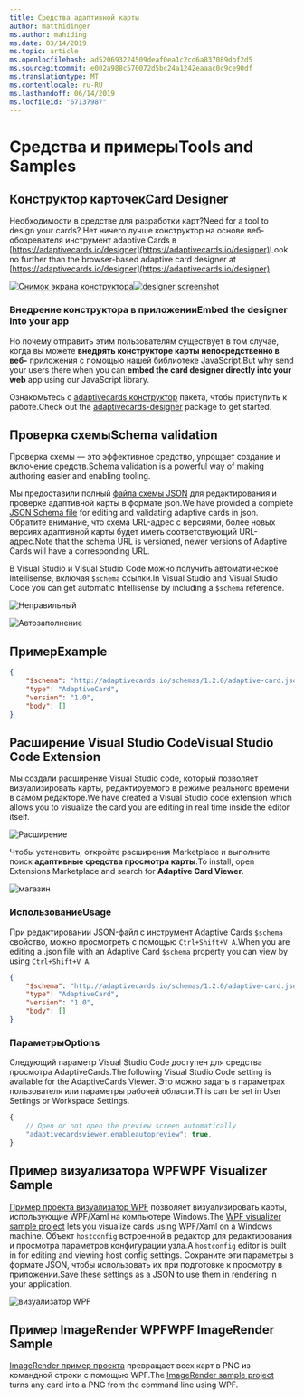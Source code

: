 ```yaml
---
title: Средства адаптивной карты
author: matthidinger
ms.author: mahiding
ms.date: 03/14/2019
ms.topic: article
ms.openlocfilehash: ad520693224509deaf0ea1c2cd6a837089dbf2d5
ms.sourcegitcommit: e002a988c570072d5bc24a1242eaaac0c9ce90df
ms.translationtype: MT
ms.contentlocale: ru-RU
ms.lasthandoff: 06/14/2019
ms.locfileid: "67137987"
---
```

# <a name="tools-and-samples"></a><span data-ttu-id="2b10f-102">Средства и примеры</span><span class="sxs-lookup"><span data-stu-id="2b10f-102">Tools and Samples</span></span>

## <a name="card-designer"></a><span data-ttu-id="2b10f-103">Конструктор карточек</span><span class="sxs-lookup"><span data-stu-id="2b10f-103">Card Designer</span></span> 

<span data-ttu-id="2b10f-104">Необходимости в средстве для разработки карт?</span><span class="sxs-lookup"><span data-stu-id="2b10f-104">Need for a tool to design your cards?</span></span> <span data-ttu-id="2b10f-105">Нет ничего лучше конструктор на основе веб-обозревателя инструмент adaptive Cards в [https://adaptivecards.io/designer](https://adaptivecards.io/designer)</span><span class="sxs-lookup"><span data-stu-id="2b10f-105">Look no further than the browser-based adaptive card designer at [https://adaptivecards.io/designer](https://adaptivecards.io/designer)</span></span>

<span data-ttu-id="2b10f-106">[![Снимок экрана конструктора](media/tools/designer.jpg)](https://adaptivecards.io/designer)</span><span class="sxs-lookup"><span data-stu-id="2b10f-106">[![designer screenshot](media/tools/designer.jpg)](https://adaptivecards.io/designer)</span></span>

### <a name="embed-the-designer-into-your-app"></a><span data-ttu-id="2b10f-107">Внедрение конструктора в приложении</span><span class="sxs-lookup"><span data-stu-id="2b10f-107">Embed the designer into your app</span></span>

<span data-ttu-id="2b10f-108">Но почему отправить этим пользователям существует в том случае, когда вы можете **внедрять конструкторе карты непосредственно в веб-** приложения с помощью нашей библиотеке JavaScript.</span><span class="sxs-lookup"><span data-stu-id="2b10f-108">But why send your users there when you can **embed the card designer directly into your web** app using our JavaScript library.</span></span> 

<span data-ttu-id="2b10f-109">Ознакомьтесь с [adaptivecards конструктор](https://npmjs.com/adaptivecards-designer) пакета, чтобы приступить к работе.</span><span class="sxs-lookup"><span data-stu-id="2b10f-109">Check out the [adaptivecards-designer](https://npmjs.com/adaptivecards-designer) package to get started.</span></span>

## <a name="schema-validation"></a><span data-ttu-id="2b10f-110">Проверка схемы</span><span class="sxs-lookup"><span data-stu-id="2b10f-110">Schema validation</span></span>

<span data-ttu-id="2b10f-111">Проверка схемы — это эффективное средство, упрощает создание и включение средств.</span><span class="sxs-lookup"><span data-stu-id="2b10f-111">Schema validation is a powerful way of making authoring easier and enabling tooling.</span></span>

<span data-ttu-id="2b10f-112">Мы предоставили полный [файла схемы JSON](http://adaptivecards.io/schemas/1.2.0/adaptive-card.json) для редактирования и проверке адаптивной карты в формате json.</span><span class="sxs-lookup"><span data-stu-id="2b10f-112">We have provided a complete [JSON Schema file](http://adaptivecards.io/schemas/1.2.0/adaptive-card.json) for editing and validating adaptive cards in json.</span></span> <span data-ttu-id="2b10f-113">Обратите внимание, что схема URL-адрес с версиями, более новых версиях адаптивной карты будет иметь соответствующий URL-адрес.</span><span class="sxs-lookup"><span data-stu-id="2b10f-113">Note that the schema URL is versioned, newer versions of Adaptive Cards will have a corresponding URL.</span></span>

<span data-ttu-id="2b10f-114">В Visual Studio и Visual Studio Code можно получить автоматическое Intellisense, включая `$schema` ссылки.</span><span class="sxs-lookup"><span data-stu-id="2b10f-114">In Visual Studio and Visual Studio Code you can get automatic Intellisense by including a `$schema` reference.</span></span>

![Неправильный](media/tools/invalidjson1.png)

![Автозаполнение](media/tools/autocomplete.png)

## <a name="example"></a><span data-ttu-id="2b10f-117">Пример</span><span class="sxs-lookup"><span data-stu-id="2b10f-117">Example</span></span>

```json
{
    "$schema": "http://adaptivecards.io/schemas/1.2.0/adaptive-card.json",
    "type": "AdaptiveCard",
    "version": "1.0",
    "body": []
}
```

## <a name="visual-studio-code-extension"></a><span data-ttu-id="2b10f-118">Расширение Visual Studio Code</span><span class="sxs-lookup"><span data-stu-id="2b10f-118">Visual Studio Code Extension</span></span>

<span data-ttu-id="2b10f-119">Мы создали расширение Visual Studio code, который позволяет визуализировать карты, редактируемого в режиме реального времени в самом редакторе.</span><span class="sxs-lookup"><span data-stu-id="2b10f-119">We have created a Visual Studio code extension which allows you to visualize the card you are editing in real time inside the editor itself.</span></span> 

![Расширение](media/tools/vscode-extension.png)

<span data-ttu-id="2b10f-121">Чтобы установить, откройте расширения Marketplace и выполните поиск **адаптивные средства просмотра карты**.</span><span class="sxs-lookup"><span data-stu-id="2b10f-121">To install, open Extensions Marketplace and search for **Adaptive Card Viewer**.</span></span>

![магазин](media/tools/vscode-extension-marketplace.png)

### <a name="usage"></a><span data-ttu-id="2b10f-123">Использование</span><span class="sxs-lookup"><span data-stu-id="2b10f-123">Usage</span></span>

<span data-ttu-id="2b10f-124">При редактировании JSON-файл с инструмент Adaptive Cards `$schema` свойство, можно просмотреть с помощью `Ctrl+Shift+V A`.</span><span class="sxs-lookup"><span data-stu-id="2b10f-124">When you are editing a .json file with an Adaptive Card `$schema` property you can view by using `Ctrl+Shift+V A`.</span></span>
```json
{
    "$schema": "http://adaptivecards.io/schemas/1.2.0/adaptive-card.json",
    "type": "AdaptiveCard",
    "version": "1.0",
    "body": []
}
```

### <a name="options"></a><span data-ttu-id="2b10f-125">Параметры</span><span class="sxs-lookup"><span data-stu-id="2b10f-125">Options</span></span>

<span data-ttu-id="2b10f-126">Следующий параметр Visual Studio Code доступен для средства просмотра AdaptiveCards.</span><span class="sxs-lookup"><span data-stu-id="2b10f-126">The following Visual Studio Code setting is available for the AdaptiveCards Viewer.</span></span> <span data-ttu-id="2b10f-127">Это можно задать в параметрах пользователя или параметры рабочей области.</span><span class="sxs-lookup"><span data-stu-id="2b10f-127">This can be set in User Settings or Workspace Settings.</span></span>

```js
{
    // Open or not open the preview screen automatically
    "adaptivecardsviewer.enableautopreview": true,
}
```

## <a name="wpf-visualizer-sample"></a><span data-ttu-id="2b10f-128">Пример визуализатора WPF</span><span class="sxs-lookup"><span data-stu-id="2b10f-128">WPF Visualizer Sample</span></span>

<span data-ttu-id="2b10f-129">[Пример проекта визуализатор WPF](https://github.com/Microsoft/AdaptiveCards/tree/master/source/dotnet/Samples/WPFVisualizer) позволяет визуализировать карты, использующие WPF/Xaml на компьютере Windows.</span><span class="sxs-lookup"><span data-stu-id="2b10f-129">The [WPF visualizer sample project](https://github.com/Microsoft/AdaptiveCards/tree/master/source/dotnet/Samples/WPFVisualizer) lets you visualize cards using WPF/Xaml on a Windows machine.</span></span>  <span data-ttu-id="2b10f-130">Объект `hostconfig` встроенной в редактор для редактирования и просмотра параметров конфигурации узла.</span><span class="sxs-lookup"><span data-stu-id="2b10f-130">A `hostconfig` editor is built in for editing and viewing host config settings.</span></span> <span data-ttu-id="2b10f-131">Сохраните эти параметры в формате JSON, чтобы использовать их при подготовке к просмотру в приложении.</span><span class="sxs-lookup"><span data-stu-id="2b10f-131">Save these settings as a JSON to use them in rendering in your application.</span></span>

![визуализатор WPF](media/tools/wpfvisualizer.png)

## <a name="wpf-imagerender-sample"></a><span data-ttu-id="2b10f-133">Пример ImageRender WPF</span><span class="sxs-lookup"><span data-stu-id="2b10f-133">WPF ImageRender Sample</span></span>

<span data-ttu-id="2b10f-134">[ImageRender пример проекта](https://github.com/Microsoft/AdaptiveCards/tree/master/source/dotnet/Samples/AdaptiveCards.Sample.ImageRender) превращает всех карт в PNG из командной строки с помощью WPF.</span><span class="sxs-lookup"><span data-stu-id="2b10f-134">The [ImageRender sample project](https://github.com/Microsoft/AdaptiveCards/tree/master/source/dotnet/Samples/AdaptiveCards.Sample.ImageRender) turns any card into a PNG from the command line using WPF.</span></span> 

